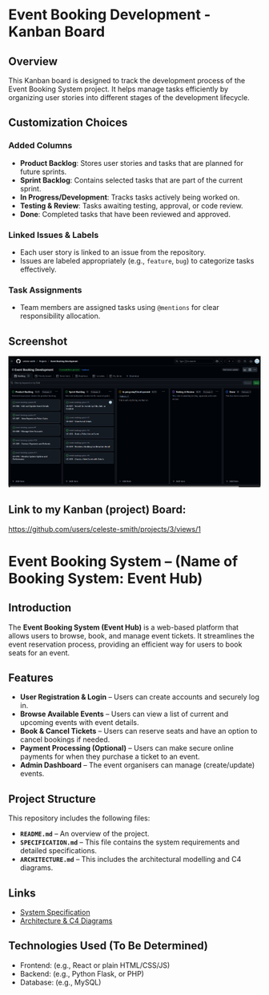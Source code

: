# Event Booking Development - Kanban Board

## Overview
This Kanban board is designed to track the development process of the Event Booking System project. It helps manage tasks efficiently by organizing user stories into different stages of the development lifecycle.

## Customization Choices

### Added Columns
- **Product Backlog**: Stores user stories and tasks that are planned for future sprints.
- **Sprint Backlog**: Contains selected tasks that are part of the current sprint.
- **In Progress/Development**: Tracks tasks actively being worked on.
- **Testing & Review**: Tasks awaiting testing, approval, or code review.
- **Done**: Completed tasks that have been reviewed and approved.

### Linked Issues & Labels
- Each user story is linked to an issue from the repository.
- Issues are labeled appropriately (e.g., `feature`, `bug`) to categorize tasks effectively.

### Task Assignments
- Team members are assigned tasks using `@mentions` for clear responsibility allocation.

## Screenshot
![Kanban Board](https://github.com/celeste-smith/event-booking-system/blob/main/kanban-board.png)

## Link to my Kanban (project) Board:
https://github.com/users/celeste-smith/projects/3/views/1




# Event Booking System – (Name of Booking System: Event Hub)

## Introduction
The **Event Booking System (Event Hub)** is a web-based platform that allows users to browse, book, and manage event tickets. It streamlines the event reservation process, providing an efficient way for users to book seats for an event. 


## Features
- **User Registration & Login** – Users can create accounts and securely log in.
- **Browse Available Events** – Users can view a list of current and upcoming events with event details.
- **Book & Cancel Tickets** – Users can reserve seats and have an option to cancel bookings if needed.
- **Payment Processing (Optional)** – Users can make secure online payments for when they purchase a ticket to an event. 
- **Admin Dashboard** – The event organisers can manage (create/update) events.


## Project Structure
This repository includes the following files:
- **`README.md`** – An overview of the project.
- **`SPECIFICATION.md`** – This file contains the system requirements and detailed specifications.
- **`ARCHITECTURE.md`** – This includes the architectural modelling and C4 diagrams.


## Links
- [System Specification](SPECIFICATION.md)
- [Architecture & C4 Diagrams](ARCHITECTURE.md)


## Technologies Used (To Be Determined)
- Frontend: (e.g., React or plain HTML/CSS/JS)
- Backend: (e.g., Python Flask, or PHP)
- Database: (e.g., MySQL)




